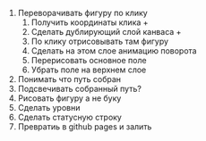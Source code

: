 1. Переворачивать фигуру по клику
   1. Получить координаты клика +
   2. Сделать дублирующий слой канваса +
   3. По клику отрисовывать там фигуру
   4. Сделать на этом слое анимацию поворота
   5. Перерисовать основное поле
   6. Убрать поле на верхнем слое
2. Понимать что путь собран
3. Подсвечивать собранный путь?
4. Рисовать фигуру а не буку
5. Сделать уровни
6. Сделать статусную строку
7. Превратиь в github pages и залить
